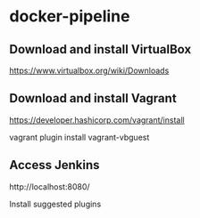 # docker-pipeline

## Download and install VirtualBox

https://www.virtualbox.org/wiki/Downloads

## Download and install Vagrant
https://developer.hashicorp.com/vagrant/install

vagrant plugin install vagrant-vbguest

## Access Jenkins
http://localhost:8080/

Install suggested plugins

